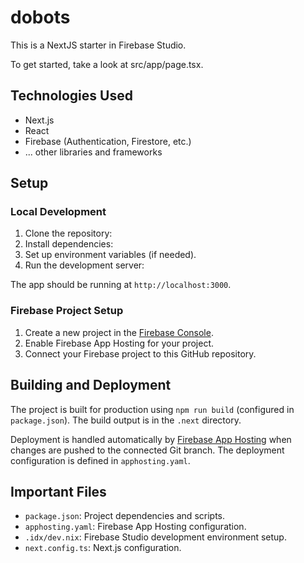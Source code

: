 # dobots

This is a NextJS starter in Firebase Studio.

To get started, take a look at src/app/page.tsx.

## Technologies Used

*   Next.js
*   React
*   Firebase (Authentication, Firestore, etc.)
*   ... other libraries and frameworks

## Setup

### Local Development

1.  Clone the repository:
2.  Install dependencies:
3.  Set up environment variables (if needed).
4.  Run the development server:

The app should be running at `http://localhost:3000`.

### Firebase Project Setup

1.  Create a new project in the [Firebase Console](https://console.firebase.google.com/).
2.  Enable Firebase App Hosting for your project.
3.  Connect your Firebase project to this GitHub repository.

## Building and Deployment

The project is built for production using `npm run build` (configured in `package.json`). The build output is in the `.next` directory.

Deployment is handled automatically by [Firebase App Hosting](https://firebase.google.com/docs/app-hosting) when changes are pushed to the connected Git branch. The deployment configuration is defined in `apphosting.yaml`.

## Important Files

*   `package.json`: Project dependencies and scripts.
*   `apphosting.yaml`: Firebase App Hosting configuration.
*   `.idx/dev.nix`: Firebase Studio development environment setup.
*   `next.config.ts`: Next.js configuration.




